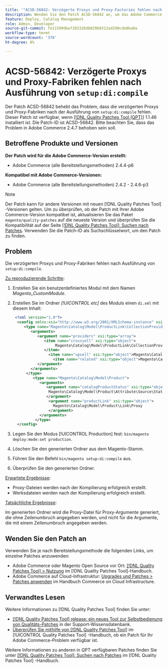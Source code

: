 ```yaml
---
title: '"ACSD-56842: Verzögerte Proxys und Proxy-Factories fehlen nach Ausführung von "setup:di:compile".'
description: Wenden Sie den Patch ACSD-56842 an, um das Adobe Commerce-Problem zu beheben, bei dem die verzögerten Proxys und Proxy-Fabriken nach der Ausführung von "setup:di:compile"fehlen.
feature: Deploy, Catalog Management
role: Admin, Developer
source-git-commit: fe11599dbef283326db029b0312ad290cde0ba0a
workflow-type: tm+mt
source-wordcount: '378'
ht-degree: 0%

---
```


# ACSD-56842: Verzögerte Proxys und Proxy-Fabriken fehlen nach Ausführung von `setup:di:compile`

Der Patch ACSD-56842 behebt das Problem, dass die verzögerten Proxys und Proxy-Fabriken nach der Ausführung von `setup:di:compile` fehlen. Dieser Patch ist verfügbar, wenn [[!DNL Quality Patches Tool (QPT)]](https://experienceleague.adobe.com/en/docs/commerce-knowledge-base/kb/announcements/commerce-announcements/magento-quality-patches-released-new-tool-to-self-serve-quality-patches) 1.1.46 installiert ist. Die Patch-ID ist ACSD-56842. Bitte beachten Sie, dass das Problem in Adobe Commerce 2.4.7 behoben sein soll.

## Betroffene Produkte und Versionen

**Der Patch wird für die Adobe Commerce-Version erstellt:**

* Adobe Commerce (alle Bereitstellungsmethoden) 2.4.4-p6

**Kompatibel mit Adobe Commerce-Versionen:**

* Adobe Commerce (alle Bereitstellungsmethoden) 2.4.2 - 2.4.6-p3

>[!NOTE]
>
>Der Patch kann für andere Versionen mit neuen [!DNL Quality Patches Tool] -Versionen gelten. Um zu überprüfen, ob der Patch mit Ihrer Adobe Commerce-Version kompatibel ist, aktualisieren Sie das Paket `magento/quality-patches` auf die neueste Version und überprüfen Sie die Kompatibilität auf der Seite [[!DNL Quality Patches Tool]: Suchen nach Patches](https://experienceleague.adobe.com/tools/commerce-quality-patches/index.html). Verwenden Sie die Patch-ID als Suchschlüsselwort, um den Patch zu finden.

## Problem

Die verzögerten Proxys und Proxy-Fabriken fehlen nach Ausführung von `setup:di:compile`.

<u>Zu reproduzierende Schritte</u>:

1. Erstellen Sie ein benutzerdefiniertes Modul mit dem Namen *Magento_CustomModule*.
1. Erstellen Sie im Ordner *[!UICONTROL etc]* des Moduls einen `di.xml` mit diesem Inhalt:

   ```xml
    <?xml version="1.0"?>
     <config xmlns:xsi="http://www.w3.org/2001/XMLSchema-instance" xsi:noNamespaceSchemaLocation="urn:magento:framework:ObjectManager/etc/config.xsd">
        <type name="Magento\Catalog\Model\ProductLink\CollectionProvider">
           <arguments>
              <argument name="providers" xsi:type="array">
                 <item name="crosssell" xsi:type="object">
                      Magento\Catalog\Model\ProductLink\CollectionProvider\Crosssell\Proxy
                 </item>
                   <item name="upsell" xsi:type="object">Magento\Catalog\Model\ProductLink\CollectionProvider\Upsell\Proxy</item>
                     <item name="related" xsi:type="object">Magento\Catalog\Model\ProductLink\CollectionProvider\Related\Proxy</item>
              </argument>
           </arguments>
         </type>
            <type name="Magento\Catalog\Model\Product">
               <arguments>
                  <argument name="catalogProductStatus" xsi:type="object">
                   Magento\Catalog\Model\Product\Attribute\Source\Status\Proxy
                  </argument>
                   <argument name="productLink" xsi:type="object">
                     Magento\Catalog\Model\Product\Link\Proxy
                   </argument>
               </arguments>
             </type>
     </config>
   ```

1. Legen Sie den Modus [!UICONTROL Production] fest: `bin/magento deploy:mode:set production`.
1. Löschen Sie den generierten Ordner aus dem Magento-Stamm.
1. Führen Sie den Befehl `bin/magento setup:di:compile` aus.
1. Überprüfen Sie den generierten Ordner.

<u>Erwartete Ergebnisse</u>:

* Proxy-Dateien werden nach der Kompilierung erfolgreich erstellt.
* Werksdateien werden nach der Kompilierung erfolgreich erstellt.

<u>Tatsächliche Ergebnisse</u>:

Im generierten Ordner wird die Proxy-Datei für Proxy-Argumente generiert, die ohne Zeilenumbruch angegeben werden, und nicht für die Argumente, die mit einem Zeilenumbruch angegeben werden.

## Wenden Sie den Patch an

Verwenden Sie je nach Bereitstellungsmethode die folgenden Links, um einzelne Patches anzuwenden:

* Adobe Commerce oder Magento Open Source vor Ort: [[!DNL Quality Patches Tool] > Nutzung](/help/tools/quality-patches-tool/usage.md) im [!DNL Quality Patches Tool]-Handbuch.
* Adobe Commerce auf Cloud-Infrastruktur: [Upgrades und Patches > Patches anwenden](https://experienceleague.adobe.com/docs/commerce-cloud-service/user-guide/develop/upgrade/apply-patches.html) im Handbuch Commerce on Cloud Infrastructure.

## Verwandtes Lesen

Weitere Informationen zu [!DNL Quality Patches Tool] finden Sie unter:

* [[!DNL Quality Patches Tool] release: ein neues Tool zur Selbstbedienung von Qualitäts-Patches](https://experienceleague.adobe.com/en/docs/commerce-knowledge-base/kb/announcements/commerce-announcements/magento-quality-patches-released-new-tool-to-self-serve-quality-patches) in der Support-Wissensdatenbank.
* [Überprüfen Sie mithilfe von  [!DNL Quality Patches Tool]](/help/tools/quality-patches-tool/patches-available-in-qpt/check-patch-for-magento-issue-with-magento-quality-patches.md) im [!UICONTROL Quality Patches Tool] -Handbuch, ob ein Patch für Ihr Adobe Commerce-Problem verfügbar ist.


Weitere Informationen zu anderen in QPT verfügbaren Patches finden Sie unter [[!DNL Quality Patches Tool]: Suchen nach Patches](https://experienceleague.adobe.com/tools/commerce-quality-patches/index.html) im [!DNL Quality Patches Tool] -Handbuch.
